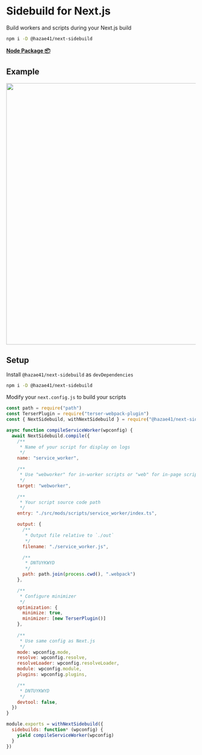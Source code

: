 # Sidebuild for Next.js

Build workers and scripts during your Next.js build

```bash
npm i -D @hazae41/next-sidebuild
```

[**Node Package 📦**](https://www.npmjs.com/package/@hazae41/next-sidebuild)

## Example

<img width="696" src="https://github.com/user-attachments/assets/0e423e12-129d-4236-aa7f-9a9316ff40bb">

## Setup

Install `@hazae41/next-sidebuild` as `devDependencies`

```bash
npm i -D @hazae41/next-sidebuild
```

Modify your `next.config.js` to build your scripts

```js
const path = require("path")
const TerserPlugin = require("terser-webpack-plugin")
const { NextSidebuild, withNextSidebuild } = require("@hazae41/next-sidebuild")

async function compileServiceWorker(wpconfig) {
  await NextSidebuild.compile({
    /**
     * Name of your script for display on logs
     */
    name: "service_worker",

    /**
     * Use "webworker" for in-worker scripts or "web" for in-page scripts
     */
    target: "webworker",

    /**
     * Your script source code path
     */
    entry: "./src/mods/scripts/service_worker/index.ts",

    output: {
      /**
       * Output file relative to `./out`
       */
      filename: "./service_worker.js",

      /**
       * DNTUYKWYD
       */
      path: path.join(process.cwd(), ".webpack")
    },

    /**
     * Configure minimizer
     */
    optimization: {
      minimize: true,
      minimizer: [new TerserPlugin()]
    },
     
    /**
     * Use same config as Next.js
     */
    mode: wpconfig.mode,
    resolve: wpconfig.resolve,
    resolveLoader: wpconfig.resolveLoader,
    module: wpconfig.module,
    plugins: wpconfig.plugins,

    /**
     * DNTUYKWYD
     */
    devtool: false,
  })
}

module.exports = withNextSidebuild({
  sidebuilds: function* (wpconfig) {
    yield compileServiceWorker(wpconfig)
  }
})
```
